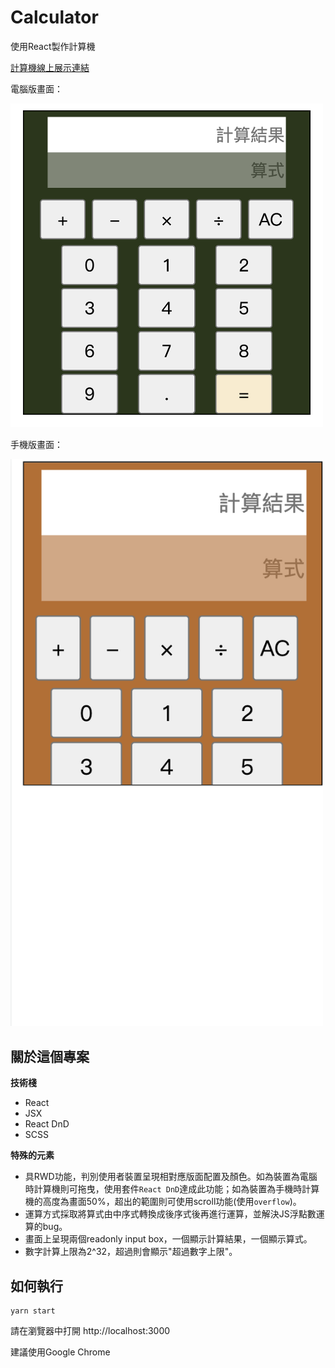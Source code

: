# Calculator
使用React製作計算機

[計算機線上展示連結](https://nina12336.github.io/react_calculator/)

電腦版畫面：

<img src="https://github.com/nina12336/react_calculator/blob/main/read%20me_photo/%E9%9B%BB%E8%85%A6%E7%89%88%E7%95%AB%E9%9D%A2.png?raw=true"  width="500px" />

手機版畫面：

<img src="https://github.com/nina12336/react_calculator/blob/main/read%20me_photo/%E6%89%8B%E6%A9%9F%E7%89%88%E7%95%AB%E9%9D%A2.png"  width="500px" />

## 關於這個專案

**技術棧**
- React
- JSX
- React DnD
- SCSS

**特殊的元素**
- 具RWD功能，判別使用者裝置呈現相對應版面配置及顏色。如為裝置為電腦時計算機則可拖曳，使用套件`React DnD`達成此功能；如為裝置為手機時計算機的高度為畫面50%，超出的範圍則可使用scroll功能(使用`overflow`)。
- 運算方式採取將算式由中序式轉換成後序式後再進行運算，並解決JS浮點數運算的bug。
- 畫面上呈現兩個readonly input box，一個顯示計算結果，一個顯示算式。
- 數字計算上限為2^32，超過則會顯示"超過數字上限"。

## 如何執行

```
yarn start
```
請在瀏覽器中打開 http://localhost:3000

建議使用Google Chrome

